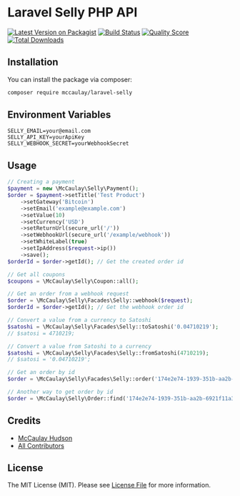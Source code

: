 # Laravel Selly PHP API

[![Latest Version on Packagist](https://img.shields.io/packagist/v/mccaulay/laravel-selly.svg?style=flat-square)](https://packagist.org/packages/mccaulay/laravel-selly)
[![Build Status](https://img.shields.io/travis/mccaulay/laravel-selly/master.svg?style=flat-square)](https://travis-ci.org/mccaulay/laravel-selly)
[![Quality Score](https://img.shields.io/scrutinizer/g/mccaulay/laravel-selly.svg?style=flat-square)](https://scrutinizer-ci.com/g/mccaulay/laravel-selly)
[![Total Downloads](https://img.shields.io/packagist/dt/mccaulay/laravel-selly.svg?style=flat-square)](https://packagist.org/packages/mccaulay/laravel-selly)

## Installation

You can install the package via composer:

```bash
composer require mccaulay/laravel-selly
```

## Environment Variables
```
SELLY_EMAIL=your@email.com
SELLY_API_KEY=yourApiKey
SELLY_WEBHOOK_SECRET=yourWebhookSecret
```

## Usage

``` php
// Creating a payment
$payment = new \McCaulay\Selly\Payment();
$order = $payment->setTitle('Test Product')
    ->setGateway('Bitcoin')
    ->setEmail('example@example.com')
    ->setValue(10)
    ->setCurrency('USD')
    ->setReturnUrl(secure_url('/'))
    ->setWebhookUrl(secure_url('/example/webhook'))
    ->setWhiteLabel(true)
    ->setIpAddress($request->ip())
    ->save();
$orderId = $order->getId(); // Get the created order id
```

``` php
// Get all coupons
$coupons = \McCaulay\Selly\Coupon::all();
```

``` php
// Get an order from a webhook request
$order = \McCaulay\Selly\Facades\Selly::webhook($request);
$orderId = $order->getId(); // Get the webhook order id
```

``` php
// Convert a value from a currency to Satoshi
$satoshi = \McCaulay\Selly\Facades\Selly::toSatoshi('0.04710219');
// $satosi = 4710219;
```

``` php
// Convert a value from Satoshi to a currency
$satoshi = \McCaulay\Selly\Facades\Selly::fromSatoshi(4710219);
// $satosi = '0.04710219';
```

``` php
// Get an order by id
$order = \McCaulay\Selly\Facades\Selly::order('174e2e74-1939-351b-aa2b-6921f11a3d82');
```

``` php
// Another way to get order by id
$order = \McCaulay\Selly\Order::find('174e2e74-1939-351b-aa2b-6921f11a3d82');
```

## Credits

- [McCaulay Hudson](https://github.com/mccaulay)
- [All Contributors](../../contributors)

## License

The MIT License (MIT). Please see [License File](LICENSE.md) for more information.
